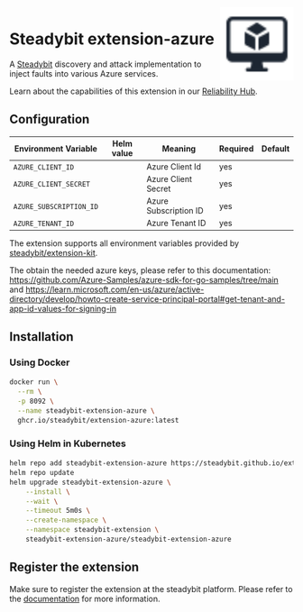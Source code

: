 <img src="./logo.svg" height="130" align="right" alt="JVM logo">

# Steadybit extension-azure

A [Steadybit](https://www.steadybit.com/) discovery and attack implementation to inject faults into various Azure services.

Learn about the capabilities of this extension in our [Reliability Hub](https://hub.steadybit.com/extension/com.steadybit.extension_azure).

## Configuration

| Environment Variable    | Helm value | Meaning               | Required | Default |
|-------------------------|------------|-----------------------|----------|---------|
| `AZURE_CLIENT_ID`       |            | Azure Client Id       | yes      |         |
| `AZURE_CLIENT_SECRET`   |            | Azure Client Secret   | yes      |         |
| `AZURE_SUBSCRIPTION_ID` |            | Azure Subscription ID | yes      |         |
| `AZURE_TENANT_ID`       |            | Azure Tenant ID       | yes      |         |


The extension supports all environment variables provided by [steadybit/extension-kit](https://github.com/steadybit/extension-kit#environment-variables).

The obtain the needed azure keys, please refer to this documentation: https://github.com/Azure-Samples/azure-sdk-for-go-samples/tree/main and
https://learn.microsoft.com/en-us/azure/active-directory/develop/howto-create-service-principal-portal#get-tenant-and-app-id-values-for-signing-in
## Installation

### Using Docker

```sh
docker run \
  --rm \
  -p 8092 \
  --name steadybit-extension-azure \
  ghcr.io/steadybit/extension-azure:latest
```

### Using Helm in Kubernetes

```sh
helm repo add steadybit-extension-azure https://steadybit.github.io/extension-azure
helm repo update
helm upgrade steadybit-extension-azure \
    --install \
    --wait \
    --timeout 5m0s \
    --create-namespace \
    --namespace steadybit-extension \
    steadybit-extension-azure/steadybit-extension-azure
```

## Register the extension

Make sure to register the extension at the steadybit platform. Please refer to
the [documentation](https://docs.steadybit.com/integrate-with-steadybit/extensions/extension-installation) for more information.
